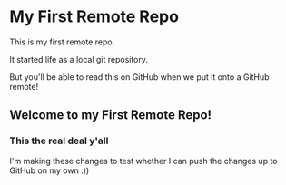 # My First Remote Repo

This is my first remote repo.

It started life as a local git repository.

But you'll be able to read this on GitHub when we put it onto a GitHub remote!

## Welcome to my First Remote Repo!
### This the real deal y'all

I'm making these changes to test whether I can push the changes up to GitHub on my own :))
